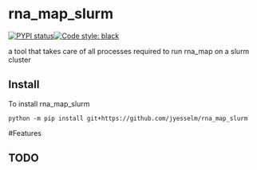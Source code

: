 # rna_map_slurm

[![PYPI status]( https://badge.fury.io/py/rna_map_slurm.png)](http://badge.fury.io/py/rna_map_slurm)[![Code style: black](https://img.shields.io/badge/code%20style-black-000000.svg)](https://github.com/psf/black)

a tool that takes care of all processes required to run rna_map on a slurm cluster

## Install

To install rna_map_slurm 

```shell
python -m pip install git+https://github.com/jyesselm/rna_map_slurm
```


#Features

## TODO
